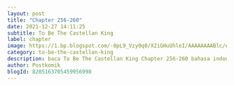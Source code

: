```yaml
---
layout: post 
title: "Chapter 256-260"
date: 2021-12-27 14:11:25
subtitle: To Be The Castellan King
label: chapter
image: https://1.bp.blogspot.com/-0pL9_Vzy0q0/X2iGHuUhleI/AAAAAAAABlc/eht5U4uG7MosViSTBLEi_YpmMuc3gs-pACLcBGAsYHQ/s72-c/Komik-To-Be-The-Castellan-King.jpg
category: to-be-the-castellan-king
description: baca To Be The Castellan King Chapter 256-260 bahasa indonesia 
author: Postkomik
blogId: 8205163705459956998
---
```

